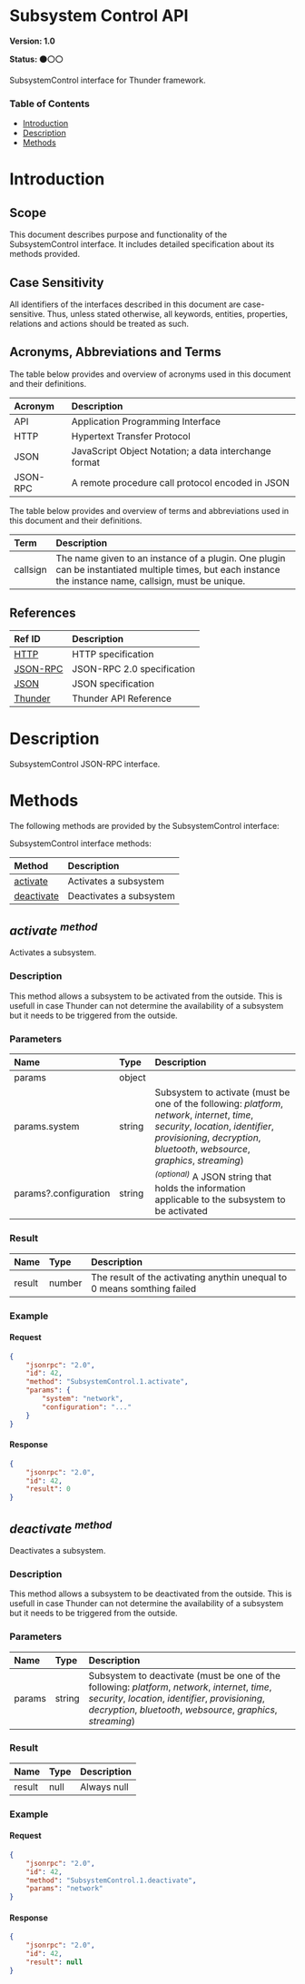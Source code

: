 <!-- Generated automatically, DO NOT EDIT! -->
<a name="head.Subsystem_Control_API"></a>
# Subsystem Control API

**Version: 1.0**

**Status: :black_circle::white_circle::white_circle:**

SubsystemControl interface for Thunder framework.

### Table of Contents

- [Introduction](#head.Introduction)
- [Description](#head.Description)
- [Methods](#head.Methods)

<a name="head.Introduction"></a>
# Introduction

<a name="head.Scope"></a>
## Scope

This document describes purpose and functionality of the SubsystemControl interface. It includes detailed specification about its methods provided.

<a name="head.Case_Sensitivity"></a>
## Case Sensitivity

All identifiers of the interfaces described in this document are case-sensitive. Thus, unless stated otherwise, all keywords, entities, properties, relations and actions should be treated as such.

<a name="head.Acronyms,_Abbreviations_and_Terms"></a>
## Acronyms, Abbreviations and Terms

The table below provides and overview of acronyms used in this document and their definitions.

| Acronym | Description |
| :-------- | :-------- |
| <a name="acronym.API">API</a> | Application Programming Interface |
| <a name="acronym.HTTP">HTTP</a> | Hypertext Transfer Protocol |
| <a name="acronym.JSON">JSON</a> | JavaScript Object Notation; a data interchange format |
| <a name="acronym.JSON-RPC">JSON-RPC</a> | A remote procedure call protocol encoded in JSON |

The table below provides and overview of terms and abbreviations used in this document and their definitions.

| Term | Description |
| :-------- | :-------- |
| <a name="term.callsign">callsign</a> | The name given to an instance of a plugin. One plugin can be instantiated multiple times, but each instance the instance name, callsign, must be unique. |

<a name="head.References"></a>
## References

| Ref ID | Description |
| :-------- | :-------- |
| <a name="ref.HTTP">[HTTP](http://www.w3.org/Protocols)</a> | HTTP specification |
| <a name="ref.JSON-RPC">[JSON-RPC](https://www.jsonrpc.org/specification)</a> | JSON-RPC 2.0 specification |
| <a name="ref.JSON">[JSON](http://www.json.org/)</a> | JSON specification |
| <a name="ref.Thunder">[Thunder](https://github.com/WebPlatformForEmbedded/Thunder/blob/master/doc/WPE%20-%20API%20-%20WPEFramework.docx)</a> | Thunder API Reference |

<a name="head.Description"></a>
# Description

SubsystemControl JSON-RPC interface.

<a name="head.Methods"></a>
# Methods

The following methods are provided by the SubsystemControl interface:

SubsystemControl interface methods:

| Method | Description |
| :-------- | :-------- |
| [activate](#method.activate) | Activates a subsystem |
| [deactivate](#method.deactivate) | Deactivates a subsystem |


<a name="method.activate"></a>
## *activate <sup>method</sup>*

Activates a subsystem.

### Description

This method allows a subsystem to be activated from the outside. This is usefull in case Thunder can not determine the availability of a subsystem but it needs to be triggered from the outside.

### Parameters

| Name | Type | Description |
| :-------- | :-------- | :-------- |
| params | object |  |
| params.system | string | Subsystem to activate (must be one of the following: *platform*, *network*, *internet*, *time*, *security*, *location*, *identifier*, *provisioning*, *decryption*, *bluetooth*, *websource*, *graphics*, *streaming*) |
| params?.configuration | string | <sup>*(optional)*</sup> A JSON string that holds the information applicable to the subsystem to be activated |

### Result

| Name | Type | Description |
| :-------- | :-------- | :-------- |
| result | number | The result of the activating anythin unequal to 0 means somthing failed |

### Example

#### Request

```json
{
    "jsonrpc": "2.0",
    "id": 42,
    "method": "SubsystemControl.1.activate",
    "params": {
        "system": "network",
        "configuration": "..."
    }
}
```

#### Response

```json
{
    "jsonrpc": "2.0",
    "id": 42,
    "result": 0
}
```

<a name="method.deactivate"></a>
## *deactivate <sup>method</sup>*

Deactivates a subsystem.

### Description

This method allows a subsystem to be deactivated from the outside. This is usefull in case Thunder can not determine the availability of a subsystem but it needs to be triggered from the outside.

### Parameters

| Name | Type | Description |
| :-------- | :-------- | :-------- |
| params | string | Subsystem to deactivate (must be one of the following: *platform*, *network*, *internet*, *time*, *security*, *location*, *identifier*, *provisioning*, *decryption*, *bluetooth*, *websource*, *graphics*, *streaming*) |

### Result

| Name | Type | Description |
| :-------- | :-------- | :-------- |
| result | null | Always null |

### Example

#### Request

```json
{
    "jsonrpc": "2.0",
    "id": 42,
    "method": "SubsystemControl.1.deactivate",
    "params": "network"
}
```

#### Response

```json
{
    "jsonrpc": "2.0",
    "id": 42,
    "result": null
}
```

